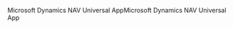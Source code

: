 <span data-ttu-id="b1bbe-101">Microsoft Dynamics NAV Universal App</span><span class="sxs-lookup"><span data-stu-id="b1bbe-101">Microsoft Dynamics NAV Universal App</span></span>